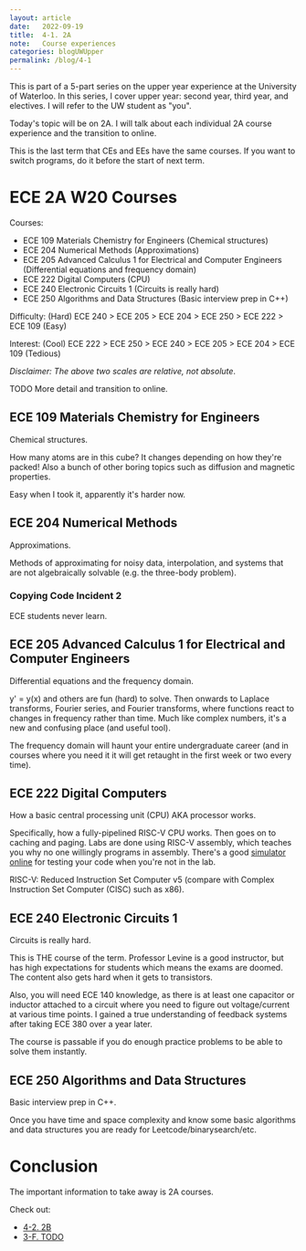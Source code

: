 ```yaml
---
layout: article
date:   2022-09-19
title:  4-1. 2A
note:   Course experiences
categories: blogUWUpper
permalink: /blog/4-1
---
```

This is part of a 5-part series on the upper year experience at the University of Waterloo. In this series, I cover upper year: second year, third year, and electives. I will refer to the UW student as "you".

Today's topic will be on 2A. I will talk about each individual 2A course experience and the transition to online.

This is the last term that CEs and EEs have the same courses. If you want to switch programs, do it before the start of next term.

# ECE 2A W20 Courses

Courses:

* ECE 109 Materials Chemistry for Engineers (Chemical structures)
* ECE 204 Numerical Methods (Approximations)
* ECE 205 Advanced Calculus 1 for Electrical and Computer Engineers (Differential equations and frequency domain)
* ECE 222 Digital Computers (CPU)
* ECE 240 Electronic Circuits 1 (Circuits is really hard)
* ECE 250 Algorithms and Data Structures (Basic interview prep in C++)

Difficulty: (Hard) ECE 240 > ECE 205 > ECE 204 > ECE 250 > ECE 222 > ECE 109 (Easy)

Interest: (Cool) ECE 222 > ECE 250 > ECE 240 > ECE 205 > ECE 204 > ECE 109 (Tedious)

*Disclaimer: The above two scales are relative, not absolute*.

TODO More detail and transition to online.

## ECE 109 Materials Chemistry for Engineers

Chemical structures.

How many atoms are in this cube? It changes depending on how they're packed! Also a bunch of other boring topics such as diffusion and magnetic properties.

Easy when I took it, apparently it's harder now.

## ECE 204 Numerical Methods

Approximations.

Methods of approximating for noisy data, interpolation, and systems that are not algebraically solvable (e.g. the three-body problem).

### Copying Code Incident 2

ECE students never learn.

## ECE 205 Advanced Calculus 1 for Electrical and Computer Engineers

Differential equations and the frequency domain.

y' = y(x) and others are fun (hard) to solve. Then onwards to Laplace transforms, Fourier series, and Fourier transforms, where functions react to changes in frequency rather than time. Much like complex numbers, it's a new and confusing place (and useful tool).

The frequency domain will haunt your entire undergraduate career (and in courses where you need it it will get retaught in the first week or two every time).

## ECE 222 Digital Computers

How a basic central processing unit (CPU) AKA processor works.

Specifically, how a fully-pipelined RISC-V CPU works. Then goes on to caching and paging. Labs are done using RISC-V assembly, which teaches you why no one willingly programs in assembly. There's a good [simulator online](https://www.kvakil.me/venus/) for testing your code when you're not in the lab.

RISC-V: Reduced Instruction Set Computer v5 (compare with Complex Instruction Set Computer (CISC) such as x86).

## ECE 240 Electronic Circuits 1

Circuits is really hard.

This is THE course of the term. Professor Levine is a good instructor, but has high expectations for students which means the exams are doomed. The content also gets hard when it gets to transistors.

Also, you will need ECE 140 knowledge, as there is at least one capacitor or inductor attached to a circuit where you need to figure out voltage/current at various time points. I gained a true understanding of feedback systems after taking ECE 380 over a year later.

The course is passable if you do enough practice problems to be able to solve them instantly.

## ECE 250 Algorithms and Data Structures

Basic interview prep in C++.

Once you have time and space complexity and know some basic algorithms and data structures you are ready for Leetcode/binarysearch/etc.

# Conclusion

The important information to take away is 2A courses.

Check out:

* [4-2. 2B](/blog/4-2)
* [3-F. TODO](/blog/3-F)
